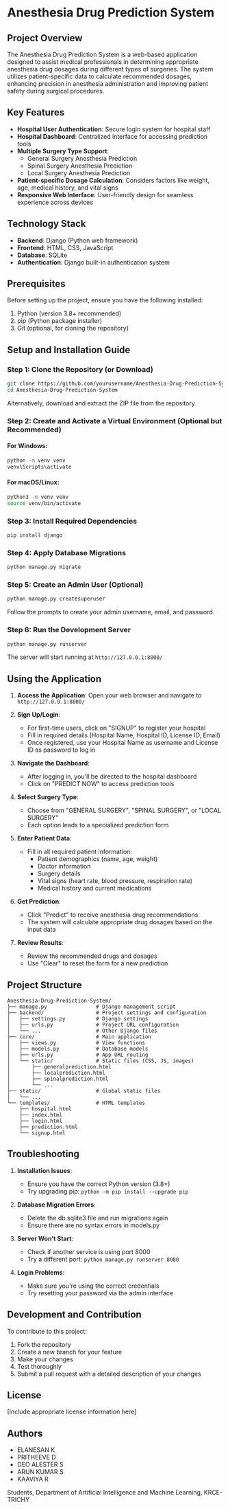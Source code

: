 # Anesthesia Drug Prediction System

## Project Overview

The Anesthesia Drug Prediction System is a web-based application designed to assist medical professionals in determining appropriate anesthesia drug dosages during different types of surgeries. The system utilizes patient-specific data to calculate recommended dosages, enhancing precision in anesthesia administration and improving patient safety during surgical procedures.

## Key Features

- **Hospital User Authentication**: Secure login system for hospital staff
- **Hospital Dashboard**: Centralized interface for accessing prediction tools
- **Multiple Surgery Type Support**: 
  - General Surgery Anesthesia Prediction
  - Spinal Surgery Anesthesia Prediction
  - Local Surgery Anesthesia Prediction
- **Patient-specific Dosage Calculation**: Considers factors like weight, age, medical history, and vital signs
- **Responsive Web Interface**: User-friendly design for seamless experience across devices

## Technology Stack

- **Backend**: Django (Python web framework)
- **Frontend**: HTML, CSS, JavaScript
- **Database**: SQLite
- **Authentication**: Django built-in authentication system

## Prerequisites

Before setting up the project, ensure you have the following installed:

1. Python (version 3.8+ recommended)
2. pip (Python package installer)
3. Git (optional, for cloning the repository)

## Setup and Installation Guide

### Step 1: Clone the Repository (or Download)

```bash
git clone https://github.com/yourusername/Anesthesia-Drug-Prediction-System.git
cd Anesthesia-Drug-Prediction-System
```

Alternatively, download and extract the ZIP file from the repository.

### Step 2: Create and Activate a Virtual Environment (Optional but Recommended)

#### For Windows:
```bash
python -m venv venv
venv\Scripts\activate
```

#### For macOS/Linux:
```bash
python3 -m venv venv
source venv/bin/activate
```

### Step 3: Install Required Dependencies

```bash
pip install django
```

### Step 4: Apply Database Migrations

```bash
python manage.py migrate
```

### Step 5: Create an Admin User (Optional)

```bash
python manage.py createsuperuser
```
Follow the prompts to create your admin username, email, and password.

### Step 6: Run the Development Server

```bash
python manage.py runserver
```

The server will start running at `http://127.0.0.1:8000/`

## Using the Application

1. **Access the Application**: Open your web browser and navigate to `http://127.0.0.1:8000/`

2. **Sign Up/Login**:
   - For first-time users, click on "SIGNUP" to register your hospital
   - Fill in required details (Hospital Name, Hospital ID, License ID, Email)
   - Once registered, use your Hospital Name as username and License ID as password to log in

3. **Navigate the Dashboard**:
   - After logging in, you'll be directed to the hospital dashboard
   - Click on "PREDICT NOW" to access prediction tools

4. **Select Surgery Type**:
   - Choose from "GENERAL SURGERY", "SPINAL SURGERY", or "LOCAL SURGERY"
   - Each option leads to a specialized prediction form

5. **Enter Patient Data**:
   - Fill in all required patient information:
     - Patient demographics (name, age, weight)
     - Doctor information
     - Surgery details
     - Vital signs (heart rate, blood pressure, respiration rate)
     - Medical history and current medications

6. **Get Prediction**:
   - Click "Predict" to receive anesthesia drug recommendations
   - The system will calculate appropriate drug dosages based on the input data

7. **Review Results**:
   - Review the recommended drugs and dosages
   - Use "Clear" to reset the form for a new prediction

## Project Structure

```
Anesthesia-Drug-Prediction-System/
├── manage.py                # Django management script
├── backend/                 # Project settings and configuration
│   ├── settings.py          # Django settings
│   ├── urls.py              # Project URL configuration
│   └── ...                  # Other Django files
├── core/                    # Main application
│   ├── views.py             # View functions
│   ├── models.py            # Database models
│   ├── urls.py              # App URL routing
│   └── static/              # Static files (CSS, JS, images)
│       ├── generalprediction.html
│       ├── localprediction.html
│       ├── spinalprediction.html
│       └── ...
├── static/                  # Global static files
│   └── ...
└── templates/               # HTML templates
    ├── hospital.html
    ├── index.html
    ├── login.html
    ├── prediction.html
    └── signup.html
```

## Troubleshooting

1. **Installation Issues**:
   - Ensure you have the correct Python version (3.8+)
   - Try upgrading pip: `python -m pip install --upgrade pip`

2. **Database Migration Errors**:
   - Delete the db.sqlite3 file and run migrations again
   - Ensure there are no syntax errors in models.py

3. **Server Won't Start**:
   - Check if another service is using port 8000
   - Try a different port: `python manage.py runserver 8080`

4. **Login Problems**:
   - Make sure you're using the correct credentials
   - Try resetting your password via the admin interface

## Development and Contribution

To contribute to this project:

1. Fork the repository
2. Create a new branch for your feature
3. Make your changes
4. Test thoroughly
5. Submit a pull request with a detailed description of your changes

## License

[Include appropriate license information here]

## Authors

- ELANESAN K
- PRITHEEVE D
- DEO ALESTER S
- ARUN KUMAR S
- KAAVIYA R

Students, Department of Artificial Intelligence and Machine Learning, KRCE-TRICHY